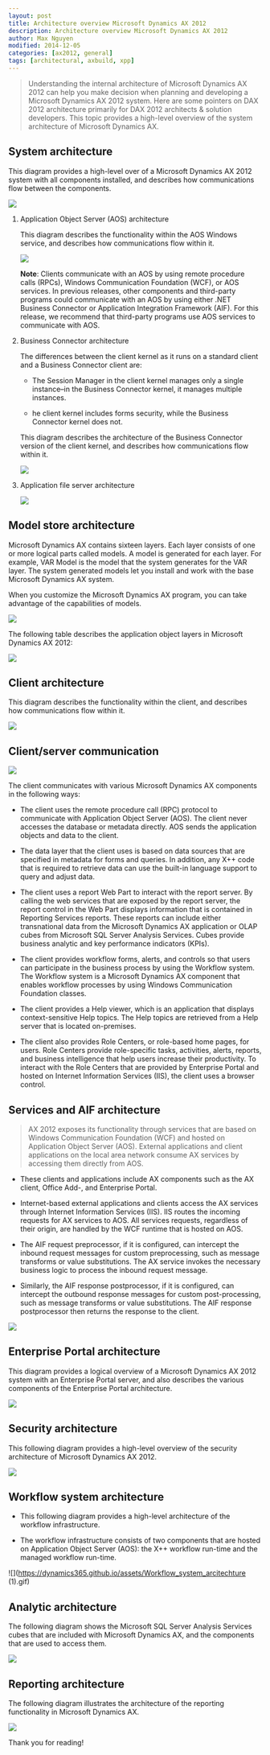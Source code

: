 ```yaml
---
layout: post
title: Architecture overview Microsoft Dynamics AX 2012
description: Architecture overview Microsoft Dynamics AX 2012
author: Max Nguyen
modified: 2014-12-05
categories: [ax2012, general]
tags: [architectural, axbuild, xpp]
---
```


> Understanding the internal architecture of Microsoft Dynamics AX 2012 can help you make decision when planning and developing a Microsoft Dynamics AX 2012 system. Here are some pointers on DAX 2012 architecture primarily for DAX 2012 architects & solution developers. This topic provides a high-level overview of the system architecture of Microsoft Dynamics AX.

## System architecture

This diagram provides a high-level over of a Microsoft Dynamics AX 2012 system with all components installed, and describes how communications flow between the components. 

![](https://dynamics365.github.io/assets/AXSystemArchitechture.gif)

1. Application Object Server (AOS) architecture

	This diagram describes the functionality within the AOS Windows service, and describes how communications flow within it.

	![](https://dynamics365.github.io/assets/AOSWindowsService.gif)

	**Note**: Clients communicate with an AOS by using remote procedure calls (RPCs), Windows Communication Foundation (WCF), or AOS services. In previous releases, other components and third-party programs could communicate with an AOS by using either .NET Business Connector or Application Integration Framework (AIF). For this release, we recommend that third-party programs use AOS services to communicate with AOS.

2. Business Connector architecture

	The differences between the client kernel as it runs on a standard client and a Business Connector client are:

	* The Session Manager in the client kernel manages only a single instance–in the Business Connector kernel, it manages multiple instances.

	* he client kernel includes forms security, while the Business Connector kernel does not.

	This diagram describes the architecture of the Business Connector version of the client kernel, and describes how communications flow within it.

	![](https://dynamics365.github.io/assets/Business_Connector_Client.gif)

3. Application file server architecture

	![](https://dynamics365.github.io/assets/App_file_server_architechture.gif)

## Model store architecture

Microsoft Dynamics AX contains sixteen layers. Each layer consists of one or more logical parts called models. A model is generated for each layer. For example, VAR Model is the model that the system generates for the VAR layer. The system generated models let you install and work with the base Microsoft Dynamics AX system.

When you customize the Microsoft Dynamics AX program, you can take advantage of the capabilities of models.

![](https://dynamics365.github.io/assets/Model_store_architecture.gif)

The following table describes the application object layers in Microsoft Dynamics AX 2012:

![](https://dynamics365.github.io/assets/Layer.png)

## Client architecture

This diagram describes the functionality within the client, and describes how communications flow within it.

![](https://dynamics365.github.io/assets/Client_architecture.gif)

## Client/server communication

![](https://dynamics365.github.io/assets/ClientServer_communication.gif)

The client communicates with various Microsoft Dynamics AX components in the following ways:

* The client uses the remote procedure call (RPC) protocol to communicate with Application Object Server (AOS). The client never accesses the database or metadata directly. AOS sends the application objects and data to the client. 

* The data layer that the client uses is based on data sources that are specified in metadata for forms and queries. In addition, any X++ code that is required to retrieve data can use the built-in language support to query and adjust data.

* The client uses a report Web Part to interact with the report server. By calling the web services that are exposed by the report server, the report control in the Web Part displays information that is contained in Reporting Services reports. These reports can include either transnational data from the Microsoft Dynamics AX application or OLAP cubes from Microsoft SQL Server Analysis Services. Cubes provide business analytic and key performance indicators (KPIs).

* The client provides workflow forms, alerts, and controls so that users can participate in the business process by using the Workflow system. The Workflow system is a Microsoft Dynamics AX component that enables workflow processes by using Windows Communication Foundation classes.

* The client provides a Help viewer, which is an application that displays context-sensitive Help topics. The Help topics are retrieved from a Help server that is located on-premises.

* The client also provides Role Centers, or role-based home pages, for users. Role Centers provide role-specific tasks, activities, alerts, reports, and business intelligence that help users increase their productivity. To interact with the Role Centers that are provided by Enterprise Portal and hosted on Internet Information Services (IIS), the client uses a browser control. 

## Services and AIF architecture

> AX 2012 exposes its functionality through services that are based on Windows Communication Foundation (WCF) and hosted on Application Object Server (AOS). External applications and client applications on the local area network consume AX services by accessing them directly from AOS.

* These clients and applications include AX components such as the AX client, Office Add-, and Enterprise Portal.

* Internet-based external applications and clients access the AX services through Internet Information Services (IIS). IIS routes the incoming requests for AX services to AOS. All services requests, regardless of their origin, are handled by the WCF runtime that is hosted on AOS.

* The AIF request preprocessor, if it is configured, can intercept the inbound request messages for custom preprocessing, such as message transforms or value substitutions. The AX service invokes the necessary business logic to process the inbound request message.

* Similarly, the AIF response postprocessor, if it is configured, can intercept the outbound response messages for custom post-processing, such as message transforms or value substitutions. The AIF response postprocessor then returns the response to the client.

![](https://dynamics365.github.io/assets/WCF_architecture.png)

## Enterprise Portal architecture

This diagram provides a logical overview of a Microsoft Dynamics AX 2012 system with an Enterprise Portal server, and also describes the various components of the Enterprise Portal architecture.

![](https://dynamics365.github.io/assets/EP_Architecture.gif)

## Security architecture

This following diagram provides a high-level overview of the security architecture of Microsoft Dynamics AX 2012.

![](https://dynamics365.github.io/assets/Security_architecture.gif)

## Workflow system architecture

* This following diagram provides a high-level architecture of the workflow infrastructure.

* The workflow infrastructure consists of two components that are hosted on Application Object Server (AOS): the X++ workflow run-time and the managed workflow run-time.

![](https://dynamics365.github.io/assets/Workflow_system_arcitechture (1).gif)

## Analytic architecture

The following diagram shows the Microsoft SQL Server Analysis Services cubes that are included with Microsoft Dynamics AX, and the components that are used to access them.

![](https://dynamics365.github.io/assets/Analytic_architecture.gif)

## Reporting architecture

The following diagram illustrates the architecture of the reporting functionality in Microsoft Dynamics AX.

![](https://dynamics365.github.io/assets/reporting_architecture.png)

Thank you for reading!